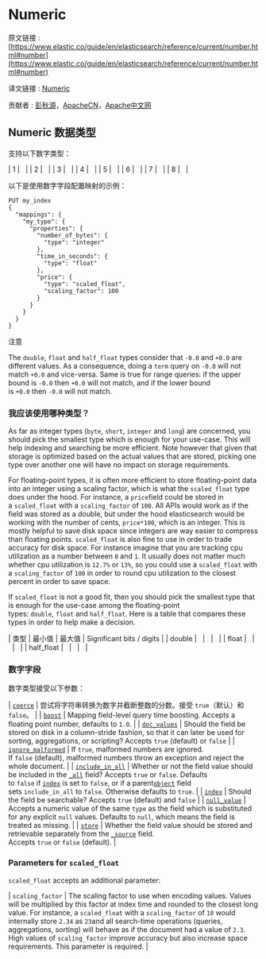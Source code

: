 # Numeric

原文链接 : [https://www.elastic.co/guide/en/elasticsearch/reference/current/number.html#number](https://www.elastic.co/guide/en/elasticsearch/reference/current/number.html#number)

译文链接 : [Numeric](/display/Elasticsearch/Numeric)

贡献者 : [彭秋源](/display/~pengqiuyuan)，[ApacheCN](/display/~apachecn)，[Apache中文网](/display/~apachechina)

## Numeric 数据类型

支持以下数字类型：

| 1 |   |
| 2 |   |
| 3 |   |
| 4 |   |
| 5 |   |
| 6 |   |
| 7 |   |
| 8 |   |

以下是使用数字字段配置映射的示例：

```
PUT my_index
{
  "mappings": {
    "my_type": {
      "properties": {
        "number_of_bytes": {
          "type": "integer"
        },
        "time_in_seconds": {
          "type": "float"
        },
        "price": {
          "type": "scaled_float",
          "scaling_factor": 100
        }
      }
    }
  }
}

```

注意

The `double`, `float` and `half_float` types consider that `-0.0` and `+0.0` are different values. As a consequence, doing a `term` query on `-0.0` will not match `+0.0` and vice-versa. Same is true for range queries: if the upper bound is `-0.0` then `+0.0` will not match, and if the lower bound is `+0.0` then `-0.0` will not match.

### 我应该使用哪种类型？

As far as integer types (`byte`, `short`, `integer` and `long`) are concerned, you should pick the smallest type which is enough for your use-case. This will help indexing and searching be more efficient. Note however that given that storage is optimized based on the actual values that are stored, picking one type over another one will have no impact on storage requirements.

For floating-point types, it is often more efficient to store floating-point data into an integer using a scaling factor, which is what the `scaled_float` type does under the hood. For instance, a `price`field could be stored in a `scaled_float` with a `scaling_factor` of `100`. All APIs would work as if the field was stored as a double, but under the hood elasticsearch would be working with the number of cents, `price*100`, which is an integer. This is mostly helpful to save disk space since integers are way easier to compress than floating points. `scaled_float` is also fine to use in order to trade accuracy for disk space. For instance imagine that you are tracking cpu utilization as a number between `0` and `1`. It usually does not matter much whether cpu utilization is `12.7%` or `13%`, so you could use a `scaled_float` with a `scaling_factor` of `100` in order to round cpu utilization to the closest percent in order to save space.

If `scaled_float` is not a good fit, then you should pick the smallest type that is enough for the use-case among the floating-point types: `double`, `float` and `half_float`. Here is a table that compares these types in order to help make a decision.

| 类型 | 最小值 | 最大值 | Significant bits / digits |
| double |   |   |   |
| float |   |   |   |
| half_float |   |   |   |

### 数字字段

数字类型接受以下参数：

| [`coerce`](https://www.elastic.co/guide/en/elasticsearch/reference/current/coerce.html "coerce") | 尝试将字符串转换为数字并截断整数的分数。接受 `true`（默认）和 `false`。 |
| [`boost`](https://www.elastic.co/guide/en/elasticsearch/reference/current/mapping-boost.html "boost") | Mapping field-level query time boosting. Accepts a floating point number, defaults to `1.0`. |
| [`doc_values`](https://www.elastic.co/guide/en/elasticsearch/reference/current/doc-values.html "doc_values") | Should the field be stored on disk in a column-stride fashion, so that it can later be used for sorting, aggregations, or scripting? Accepts `true` (default) or `false` |
| [`ignore_malformed`](https://www.elastic.co/guide/en/elasticsearch/reference/current/ignore-malformed.html "ignore_malformed") | If `true`, malformed numbers are ignored. If `false` (default), malformed numbers throw an exception and reject the whole document. |
| [`include_in_all`](https://www.elastic.co/guide/en/elasticsearch/reference/current/include-in-all.html "include_in_all") | Whether or not the field value should be included in the [`_all`](https://www.elastic.co/guide/en/elasticsearch/reference/current/mapping-all-field.html "_all field") field? Accepts `true` or `false`. Defaults to `false` if [`index`](https://www.elastic.co/guide/en/elasticsearch/reference/current/mapping-index.html "index") is set to `false`, or if a parent[`object`](https://www.elastic.co/guide/en/elasticsearch/reference/current/object.html "Object datatype") field sets `include_in_all` to `false`. Otherwise defaults to `true`. |
| [`index`](https://www.elastic.co/guide/en/elasticsearch/reference/current/mapping-index.html "index") | Should the field be searchable? Accepts `true` (default) and `false` |
| [`null_value`](https://www.elastic.co/guide/en/elasticsearch/reference/current/null-value.html "null_value") | Accepts a numeric value of the same `type` as the field which is substituted for any explicit `null` values. Defaults to `null`, which means the field is treated as missing. |
| [`store`](https://www.elastic.co/guide/en/elasticsearch/reference/current/mapping-store.html "store") | Whether the field value should be stored and retrievable separately from the [`_source`](https://www.elastic.co/guide/en/elasticsearch/reference/current/mapping-source-field.html "_source field") field. Accepts `true` or `false` (default). |

### Parameters for `scaled_float`

`scaled_float` accepts an additional parameter:

| `scaling_factor` | The scaling factor to use when encoding values. Values will be multiplied by this factor at index time and rounded to the closest long value. For instance, a `scaled_float` with a `scaling_factor` of `10` would internally store `2.34` as `23`and all search-time operations (queries, aggregations, sorting) will behave as if the document had a value of `2.3`. High values of `scaling_factor` improve accuracy but also increase space requirements. This parameter is required. |